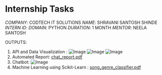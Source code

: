 # Internship Tasks
*COMPANY*: CODTECH IT SOLUTIONS
*NAME*: SHRAVANI SANTOSH SHINDE
*INTERN ID*: 
*DOMAIN*: PYTHON
*DURATION*: 1 MONTH
*MENTOR*: NEELA SANTOSH

OUTPUTS:
1. API and Data Visualization :
   ![Image](https://github.com/user-attachments/assets/0879d21b-8b2b-4961-bce5-2e44bb2680e2)
   ![Image](https://github.com/user-attachments/assets/a11abb16-5044-4dec-acf1-eb40eaf7e13d)
   ![Image](https://github.com/user-attachments/assets/9889ac8e-8555-4ab9-88c6-36ccb97d6d72)
3. Automated Report:
   [chat_report.pdf](https://github.com/user-attachments/files/20729763/chat_report.pdf)
4. Chatbot:
   ![Image](https://github.com/user-attachments/assets/828bbe8d-60e8-412d-bb98-c47f5f8e6192)
5. Machine Learning using Scikit-Learn :
   [song_genre_classifier.pdf](https://github.com/user-attachments/files/20729981/song_genre_classifier.pdf)
